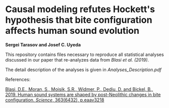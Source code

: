 # Causal modeling refutes Hockett's hypothesis that bite configuration affects human sound evolution
**Sergei Tarasov and Josef C. Uyeda**

This repository contains files necessary to reproduce all statistical analyses discussed in our paper that re-analyzes data from *Blasi et al. (2019)*. 

The detail description of the analyses is given in *Analyses_Description.pdf*



References:

[Blasi, D.E., Moran, S., Moisik, S.R., Widmer, P., Dediu, D. and Bickel, B., 2019. Human sound systems are shaped by post-Neolithic changes in bite configuration. *Science*, 363(6432), p.eaav3218](https://science.sciencemag.org/content/363/6432/eaav3218)

